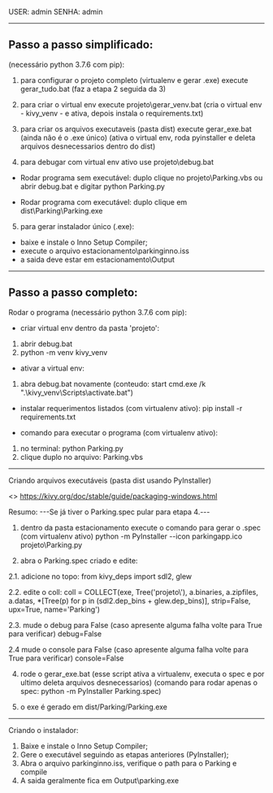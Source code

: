 USER: admin
SENHA: admin

----------------------------------------------
Passo a passo simplificado:
----------------------------------------------
(necessário python 3.7.6 com pip):

1. para configurar o projeto completo (virtualenv e gerar .exe) execute gerar_tudo.bat
(faz a etapa 2 seguida da 3)

2. para criar o virtual env execute projeto\gerar_venv.bat
(cria o virtual env - kivy_venv - e ativa, depois instala o requirements.txt)

3. para criar os arquivos executaveis (pasta dist) execute gerar_exe.bat (ainda não é o .exe único)
(ativa o virtual env, roda pyinstaller e deleta arquivos desnecessarios dentro do dist)

4. para debugar com virtual env ativo use projeto\debug.bat

- Rodar programa sem executável:
duplo clique no projeto\Parking.vbs ou abrir debug.bat e digitar python Parking.py

- Rodar programa com executável:
duplo clique em dist\Parking\Parking.exe

5. para gerar instalador único (.exe):
- baixe e instale o Inno Setup Compiler;
- execute o arquivo estacionamento\parkinginno.iss
- a saida deve estar em estacionamento\Output

----------------------------------------------
Passo a passo completo:
----------------------------------------------
Rodar o programa (necessário python 3.7.6 com pip):

- criar virtual env dentro da pasta 'projeto':
1. abrir debug.bat
2. python -m venv kivy_venv

- ativar a virtual env:
1. abra debug.bat novamente
(conteudo: start cmd.exe /k ".\kivy_venv\Scripts\activate.bat")

- instalar requerimentos listados (com virtualenv ativo):
pip install -r requirements.txt

- comando para executar o programa (com virtualenv ativo):
1. no terminal: python Parking.py
2. clique duplo no arquivo: Parking.vbs


----------------------------------------------
Criando arquivos executáveis (pasta dist usando PyInstaller)

<<Seguir tutorial do link:>>
https://kivy.org/doc/stable/guide/packaging-windows.html

Resumo:
---Se já tiver o Parking.spec pular para etapa 4.---

1. dentro da pasta estacionamento execute o comando para gerar o .spec (com virtualenv ativo)
python -m PyInstaller --icon parkingapp.ico projeto\\Parking.py

2. abra o Parking.spec criado e edite:

2.1. adicione no topo:
from kivy_deps import sdl2, glew

2.2. edite o coll:
coll = COLLECT(exe, Tree('projeto\\'),
               a.binaries,
               a.zipfiles,
               a.datas,
               *[Tree(p) for p in (sdl2.dep_bins + glew.dep_bins)],
               strip=False,
               upx=True,
               name='Parking')

2.3. mude o debug para False (caso apresente alguma falha volte para True para verificar)
debug=False

2.4 mude o console para False (caso apresente alguma falha volte para True para verificar)
console=False

4. rode o gerar_exe.bat (esse script ativa a virtualenv, executa o spec e 
por ultimo deleta arquivos desnecessarios)
(comando para rodar apenas o spec: python -m PyInstaller Parking.spec)

5. o exe é gerado em dist/Parking/Parking.exe

----------------------------------------------
Criando o instalador:
1. Baixe e instale o Inno Setup Compiler;
2. Gere o executável seguindo as etapas anteriores (PyInstaller);
3. Abra o arquivo parkinginno.iss, verifique o path para o Parking e compile
4. A saida geralmente fica em Output\parking.exe
